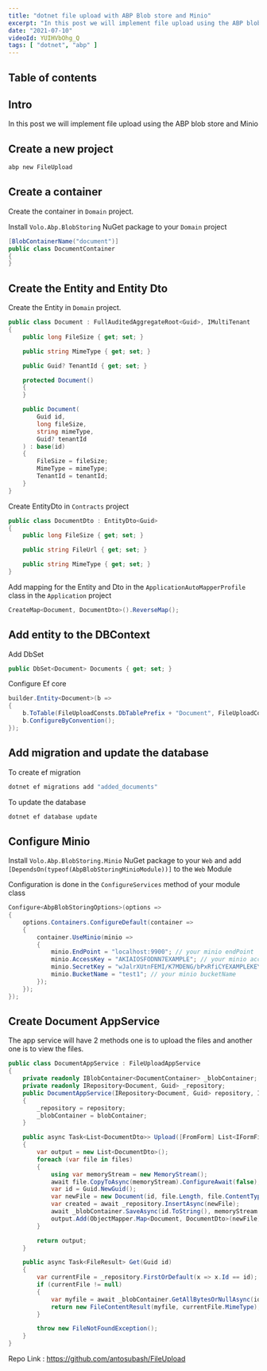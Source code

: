 ```yaml
---
title: "dotnet file upload with ABP Blob store and Minio"
excerpt: "In this post we will implement file upload using the ABP blob store and Minio"
date: "2021-07-10"
videoId: YUIHVbOhg_Q
tags: [ "dotnet", "abp" ]
---
```

## Table of contents

## Intro

In this post we will implement file upload using the ABP blob store and Minio

## Create a new project

```bash
abp new FileUpload
```

## Create a container

Create the container in `Domain` project.

Install `Volo.Abp.BlobStoring` NuGet package to your `Domain` project

```cs
[BlobContainerName("document")]
public class DocumentContainer
{
}
```

## Create the Entity and Entity Dto

Create the Entity in `Domain` project.

```cs
public class Document : FullAuditedAggregateRoot<Guid>, IMultiTenant
{
    public long FileSize { get; set; }

    public string MimeType { get; set; }

    public Guid? TenantId { get; set; }

    protected Document()
    {
    }

    public Document(
        Guid id,
        long fileSize,
        string mimeType,
        Guid? tenantId
    ) : base(id)
    {
        FileSize = fileSize;
        MimeType = mimeType;
        TenantId = tenantId;
    }
}
```

Create EntityDto in `Contracts` project

```cs
public class DocumentDto : EntityDto<Guid>
{
    public long FileSize { get; set; }

    public string FileUrl { get; set; }

    public string MimeType { get; set; }
}
```

Add mapping for the Entity and Dto in the `ApplicationAutoMapperProfile` class in the `Application` project

```cs
CreateMap<Document, DocumentDto>().ReverseMap();
```

## Add entity to the DBContext

Add DbSet

```cs
public DbSet<Document> Documents { get; set; }
```

Configure Ef core

```cs
builder.Entity<Document>(b =>
{
    b.ToTable(FileUploadConsts.DbTablePrefix + "Document", FileUploadConsts.DbSchema);
    b.ConfigureByConvention();
});
```

## Add migration and update the database

To create ef migration

```bash
dotnet ef migrations add "added_documents"
```

To update the database

```bash
dotnet ef database update
```

## Configure Minio

Install `Volo.Abp.BlobStoring.Minio` NuGet package to your `Web` and add `[DependsOn(typeof(AbpBlobStoringMinioModule))]` to the `Web` Module

Configuration is done in the `ConfigureServices` method of your module class

```cs
Configure<AbpBlobStoringOptions>(options =>
{
    options.Containers.ConfigureDefault(container =>
    {
        container.UseMinio(minio =>
        {
            minio.EndPoint = "localhost:9900"; // your minio endPoint
            minio.AccessKey = "AKIAIOSFODNN7EXAMPLE"; // your minio accessKey
            minio.SecretKey = "wJalrXUtnFEMI/K7MDENG/bPxRfiCYEXAMPLEKEY"; // your minio secretKey
            minio.BucketName = "test1"; // your minio bucketName
        });
    });
});
```

## Create Document AppService

The app service will have 2 methods one is to upload the files and another one is to view the files.

```cs
public class DocumentAppService : FileUploadAppService
{
    private readonly IBlobContainer<DocumentContainer> _blobContainer;
    private readonly IRepository<Document, Guid> _repository;
    public DocumentAppService(IRepository<Document, Guid> repository, IBlobContainer<DocumentContainer> blobContainer)
    {
        _repository = repository;
        _blobContainer = blobContainer;
    }

    public async Task<List<DocumentDto>> Upload([FromForm] List<IFormFile> files)
    {
        var output = new List<DocumentDto>();
        foreach (var file in files)
        {
            using var memoryStream = new MemoryStream();
            await file.CopyToAsync(memoryStream).ConfigureAwait(false);
            var id = Guid.NewGuid();
            var newFile = new Document(id, file.Length, file.ContentType, CurrentTenant.Id);
            var created = await _repository.InsertAsync(newFile);
            await _blobContainer.SaveAsync(id.ToString(), memoryStream.ToArray()).ConfigureAwait(false);
            output.Add(ObjectMapper.Map<Document, DocumentDto>(newFile));
        }

        return output;
    }

    public async Task<FileResult> Get(Guid id)
    {
        var currentFile = _repository.FirstOrDefault(x => x.Id == id);
        if (currentFile != null)
        {
            var myfile = await _blobContainer.GetAllBytesOrNullAsync(id.ToString());
            return new FileContentResult(myfile, currentFile.MimeType);
        }

        throw new FileNotFoundException();
    }
}
```

Repo Link : <https://github.com/antosubash/FileUpload>
